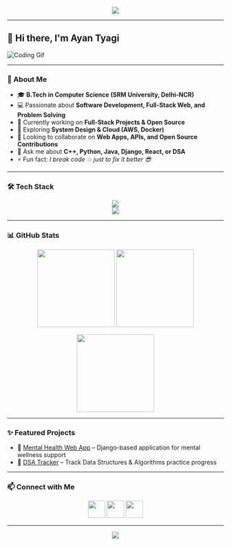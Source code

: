 <!-- Banner -->
<p align="center">
  <img src="https://capsule-render.vercel.app/api?type=waving&color=0:00c6ff,100:0072ff&height=200&section=header&text=Ayan%20Tyagi&fontSize=50&fontColor=ffffff&animation=fadeIn&fontAlignY=35" />
</p>

---

## 👋 Hi there, I'm Ayan Tyagi  

![Coding Gif](https://media.giphy.com/media/qgQUggAC3Pfv687qPC/giphy.gif)

---

### 🚀 About Me  
- 🎓 **B.Tech in Computer Science (SRM University, Delhi-NCR)**     
- 💻 Passionate about **Software Development, Full-Stack Web, and Problem Solving**  
- 🔭 Currently working on **Full-Stack Projects & Open Source**   
- 🌱 Exploring **System Design & Cloud (AWS, Docker)**       
- 👯 Looking to collaborate on **Web Apps, APIs, and Open Source Contributions**  
- 💬 Ask me about **C++, Python, Java, Django, React, or DSA**  
- ⚡ Fun fact: *I break code 💥 just to fix it better 😎*  

---

### 🛠️ Tech Stack  
 
<p align="center">
  <img src="https://skillicons.dev/icons?i=cpp,java,python,javascript,html,css" /> 
  <br/>
  <img src="https://skillicons.dev/icons?i=react,nodejs,django,mysql,mongodb,git,github,docker,aws,vscode" />
</p>

---

### 📊 GitHub Stats         

<p align="center">
  <img src="https://github-readme-stats.vercel.app/api?username=ayaantyagi&show_icons=true&theme=tokyonight" height="180em"/>
  <img src="https://github-readme-stats.vercel.app/api/top-langs/?username=ayaantyagi&layout=compact&theme=tokyonight" height="180em"/>
</p>

<p align="center">
  <img src="https://github-readme-streak-stats.herokuapp.com/?user=ayaantyagi&theme=tokyonight" height="180em"/>
</p>

---

### ✨ Featured Projects  
- 🔗 [Mental Health Web App](#) – Django-based application for mental wellness support      
- 🔗 [DSA Tracker](#) – Track Data Structures & Algorithms practice progress    

---

### 📫 Connect with Me  
<p align="center">
  <a href="https://linkedin.com/in/yourusername"><img src="https://skillicons.dev/icons?i=linkedin" height="40"/></a>
  <a href="mailto:ayan.tyagi2211@gmail.com"><img src="https://cdn-icons-png.flaticon.com/512/732/732200.png" height="40"/></a>
  <a href="https://github.com/ayaantyagi"><img src="https://skillicons.dev/icons?i=github" height="40"/></a>
</p>

---

<!-- Footer -->
<p align="center">
  <img src="https://capsule-render.vercel.app/api?type=waving&color=0:00c6ff,100:0072ff&height=120&section=footer" />
</p>
